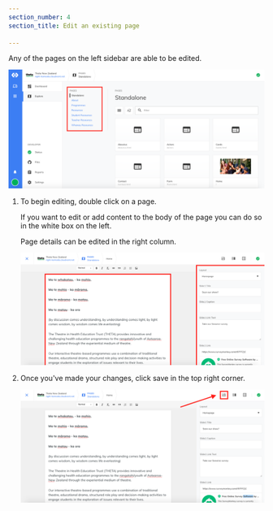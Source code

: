 ```yaml
---
section_number: 4
section_title: Edit an existing page

---
```


Any of the pages on the left sidebar are able to be edited.

  ![Section](img/pagestoedit.png)

1. To begin editing, double click on a page.


    If you want to edit or add content to the body of the page you can do so in the white box on the left.

    Page details can be edited in the right column.

    ![Section](img/sections.png)

2. Once you've made your changes, click save in the top right corner.

    ![Save Work](img/savework.png)
